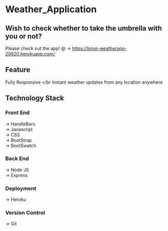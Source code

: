 # Weather_Application
## Wish to check whether to take the umbrella with you or not?
Please check out the app! @ -> https://bose-weatherapp-20920.herokuapp.com/
## Feature
 Fully Responsive </br
 Instant weather updates from any location anywhere </br>
## Technology Stack
### Front End
-> HandleBars <br>
-> Javascript</br>
-> CSS</br>
-> BootStrap</br>
-> BootSwatch</br>
### Back End
-> Node JS </br>
-> Express </br>
### Deployment
-> Heroku
### Version Control
-> Git
